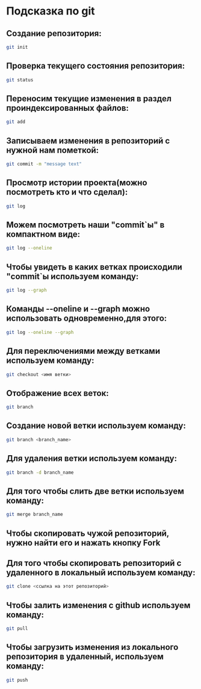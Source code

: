 # Подсказка по git

## Создание репозитория:
```sh
git init
```
## Проверка текущего состояния репозитория:
```sh
git status
```
## Переносим текущие изменения в раздел  проиндексированных файлов:
```sh
git add
```
## Записываем изменения в репозиторий с нужной нам пометкой:
```sh
git commit -m "message text"
```
## Просмотр истории проекта(можно посмотреть кто и что сделал):
```sh
git log
```
## Можем посмотреть наши "commit`ы"  в компактном виде:
```sh
git log --oneline
```
## Чтобы увидеть в каких ветках происходили "commit`ы используем команду:
```sh
git log --graph
```
## Команды --oneline и --graph можно использовать одновременно,для этого:
```sh
git log --oneline --graph
```
## Для переключениями между ветками используем команду:
```sh
git checkout <имя ветки>
```
## Отображение всех веток:
```sh
git branch
```
## Создание новой ветки используем команду:
```sh
git branch <branch_name>
```
## Для удаления ветки используем команду:
```sh
git branch -d branch_name
```
## Для того чтобы слить две ветки используем команду:
```sh
git merge branch_name
```
## Чтобы скопировать чужой репозиторий, нужно найти его и нажать кнопку Fork
## Для того чтобы скопировать репозиторий с удаленного в локальный используем команду:
```sh
git clone <ссылка на этот репозиторий>
```
## Чтобы залить изменения с github используем команду:
```sh
git pull
```
## Чтобы загрузить изменения из локального репозитория в удаленный, используем команду:
```sh
git push
```